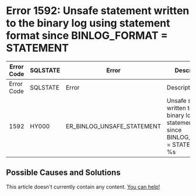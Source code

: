 
# Error 1592: Unsafe statement written to the binary log using statement format since BINLOG_FORMAT = STATEMENT


| Error Code | SQLSTATE | Error | Description |
| --- | --- | --- | --- |
| Error Code | SQLSTATE | Error | Description |
| 1592 | HY000 | ER_BINLOG_UNSAFE_STATEMENT | Unsafe statement written to the binary log using statement format since BINLOG_FORMAT = STATEMENT. %s |




## Possible Causes and Solutions


This article doesn't currently contain any content. [You can help!](/kb/en/writing-and-editing-knowledge-base-articles/)

